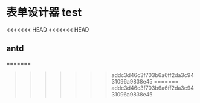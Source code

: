 # 表单设计器 test
<<<<<<< HEAD
<<<<<<< HEAD
##  antd
=======
>>>>>>> addc3d46c3f703b6a6ff2da3c9431096a9838e45
=======
>>>>>>> addc3d46c3f703b6a6ff2da3c9431096a9838e45

